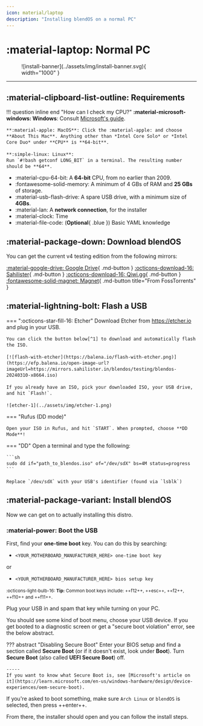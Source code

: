 ```yaml
---
icon: material/laptop
description: "Installing blendOS on a normal PC"
---
```


# :material-laptop: Normal PC

<figure markdown="span">
  ![install-banner](../assets/img/install-banner.svg){ width="1000" }
  <figcaption></figcaption>
</figure>

------

## :material-clipboard-list-outline: Requirements

!!! question inline end "How can I check my CPU?"
    **:material-microsoft-windows: Windows**:
    Consult [Microsoft's guide](https://support.microsoft.com/en-us/windows/which-version-of-windows-operating-system-am-i-running-628bec99-476a-2c13-5296-9dd081cdd808).

    **:material-apple: MacOS**: Click the :material-apple: and choose **About This Mac**. Anything other than *Intel Core Solo* or *Intel Core Duo* under **CPU** is **64-bit**.

    **:simple-linux: Linux**:
    Run `#!bash getconf LONG_BIT` in a terminal. The resulting number should be **64**.

- :material-cpu-64-bit: A <span class="red" title="Required">**64-bit**</span> CPU, from no earlier than <span class="orange" title="Recommended">2009</span>.
- :fontawesome-solid-memory: A minimum of <span class="orange" title="Recommended">4 GBs</span> of RAM and <span class="red" title="Required">**25 GBs**</span> of storage.
- :material-usb-flash-drive: A spare USB drive, with a minimum size of <span class="red" title="Required">**4GBs**</span>.
- :material-lan: A <span class="red" title="Required">**network connection**</span>, for the installer
- :material-clock: Time
- :material-file-code: (**Optional**{ .blue }) Basic YAML knowledge

## :material-package-down: Download blendOS

You can get the current v4 testing edition from the following mirrors:

<div class="grid" markdown>

[:material-google-drive: Google Drive](https://drive.google.com/file/d/1Paf7mR2t_hw-eC5a3li4Umm02HV40TOf/view){ .md-button }
[:octicons-download-16: Sahilister](https://mirrors.sahilister.in/blendos/testing/blendos-20240310-x8664.iso){ .md-button }
[:octicons-download-16: Qiwi.gg](https://qiwi.lol/b8Mn0216-blendOS-2024.iso){ .md-button }
[:fontawesome-solid-magnet: Magnet](magnet:?xt=urn:btih:cd1f5df0d6fff42a6aa7096c7696a7e535bfd2a2&dn=blendos-20240310-x8664.iso&tr=udp%3A%2F%2Ftracker.opentrackr.org%3A1337%2Fannounce&tr=udp%3A%2F%2Ffosstorrents.com%3A6969%2Fannounce&tr=http%3A%2F%2Ffosstorrents.com%3A6969%2Fannounce&tr=udp%3A%2F%2Ftracker.openbittorrent.com%3A6969%2Fannounce&tr=http%3A%2F%2Ftracker.openbittorrent.com%3A80%2Fannounce&tr=udp%3A%2F%2Ftracker.torrent.eu.org%3A451%2Fannounce&ws=https%3A%2F%2Fmirrors.sahilister.in%2Fblendos%2Ftesting%2Fblendos-20240310-x8664.iso&ws=https%3A%2F%2Fqiwi.lol%2Fb8Mn0216-blendOS-2024.iso&ws=http%3A%2F%2Ffosstorrents.com%2Fdirect-links%2Fblendos-20240310-x8664.iso){ .md-button title="From FossTorrents" }

</div>

## :material-lightning-bolt: Flash a USB


=== ":octicons-star-fill-16: Etcher"
    Download Etcher from https://etcher.io and plug in your USB.
    
    You can click the button below[^1] to download and automatically flash the ISO.

    [![flash-with-etcher](https://balena.io/flash-with-etcher.png)](https://efp.balena.io/open-image-url?imageUrl=https://mirrors.sahilister.in/blendos/testing/blendos-20240310-x8664.iso)

    If you already have an ISO, pick your downloaded ISO, your USB drive, and hit `Flash!`.

    ![etcher-1](../assets/img/etcher-1.png)

=== "Rufus (DD mode)"

    Open your ISO in Rufus, and hit `START`. When prompted, choose **DD Mode**!
=== "DD"
    Open a terminal and type the following:

    ```sh
    sudo dd if="path_to_blendos.iso" of="/dev/sdX" bs=4M status=progress
    ```

    Replace `/dev/sdX` with your USB's identifier (found via `lsblk`)



[^1]: This only works with installed versions of Etcher, not portable ones.

## :material-package-variant: Install blendOS

Now we can get on to actually installing this distro.

### :material-power: Boot the USB

First, find your **one-time boot** key. You can do this by searching:

- `<YOUR_MOTHERBOARD_MANUFACTURER_HERE> one-time boot key`

or

- `<YOUR_MOTHERBOARD_MANUFACTURER_HERE> bios setup key`

<small markdown><span class="tip">:octicons-light-bulb-16: **Tip:** Common boot keys include: ++f12++, ++esc++, ++f2++, ++f10++ and ++f11++. </span></small>

Plug your USB in and spam that key while turning on your PC.

You should see some kind of boot menu, choose your USB device. If you get booted to a diagnostic screen or get a "secure boot violation" error, see the below abstract.

??? abstract "Disabling Secure Boot"
    Enter your BIOS setup and find a section called **Secure Boot** (or if it doesn't exist, look under **Boot**). Turn **Secure Boot** (also called **UEFI Secure Boot**) off.

    -----
    If you want to know what Secure Boot is, see [Microsoft's article on it](https://learn.microsoft.com/en-us/windows-hardware/design/device-experiences/oem-secure-boot).



If you're asked to boot something, make sure `Arch Linux` or `blendOS` is selected, then press ++enter++.

From there, the installer should open and you can follow the install steps.